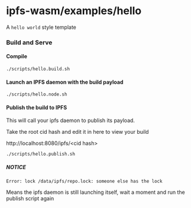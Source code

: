 # ipfs-wasm/examples/hello

A `hello world` style template

### Build and Serve

#### Compile

```
./scripts/hello.build.sh
```
#### Launch an IPFS daemon with the build payload

```
./scripts/hello.node.sh
```

#### Publish the build to IPFS

This will call your ipfs daemon to publish its payload.

Take the root cid hash and edit it in here to view your build

http://localhost:8080/ipfs/\<cid hash\>

```
./scripts/hello.publish.sh
```

##### **NOTICE**
```Error: lock /data/ipfs/repo.lock: someone else has the lock```

Means the ipfs daemon is still launching itself, wait a moment and run the publish script again